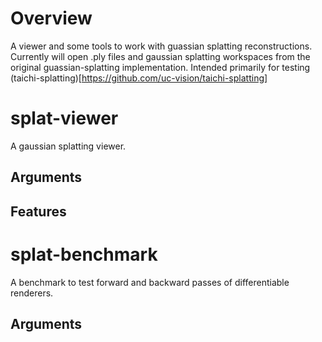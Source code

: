 # Overview

A viewer and some tools to work with guassian splatting reconstructions. Currently will open .ply files and gaussian splatting workspaces from the original guassian-splatting implementation. Intended primarily for testing (taichi-splatting)[https://github.com/uc-vision/taichi-splatting]

# splat-viewer 

A gaussian splatting viewer.

## Arguments

## Features


# splat-benchmark

A benchmark to test forward and backward passes of differentiable renderers. 

## Arguments
